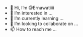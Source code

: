 - 👋 Hi, I’m @Ernawatiiii
- 👀 I’m interested in ...
- 🌱 I’m currently learning ...
- 💞️ I’m looking to collaborate on ...
- 📫 How to reach me ...

<!---
Ernawatiiii/Ernawatiiii is a ✨ special ✨ repository because its `README.md` (this file) appears on your GitHub profile.
You can click the Preview link to take a look at your changes.
--->
